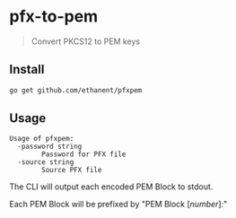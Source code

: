 # pfx-to-pem
> Convert PKCS12 to PEM keys

## Install

```sh
go get github.com/ethanent/pfxpem
```


## Usage

```
Usage of pfxpem:
  -password string
        Password for PFX file
  -source string
        Source PFX file
```

The CLI will output each encoded PEM Block to stdout.

Each PEM Block will be prefixed by "PEM Block [*number*]:"

